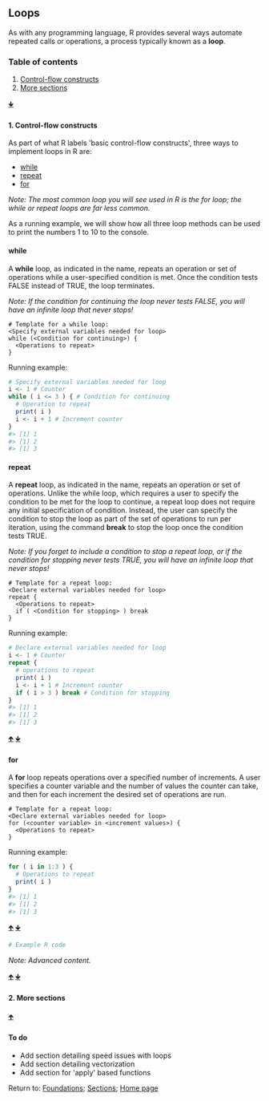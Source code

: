 ## Loops

As with any programming language, R provides several ways automate repeated calls or operations, a process typically known as a **loop**.

<a name="TOC"></a>
### Table of contents
1. <a href="#S01">Control-flow constructs</a>
2. <a href="#S02">More sections</a>

<a href="#END">&#129147;</a>

<a name="S01"></a>
#### 1. Control-flow constructs

As part of what R labels 'basic control-flow constructs', three ways to implement loops in R are:

* <a href="#S011">while</a>
* <a href="#S012">repeat</a>
* <a href="#S013">for</a>

*Note: The most common loop you will see used in R is the for loop; the while or repeat loops are far less common.*

As a running example, we will show how all three loop methods can be used to print the numbers 1 to 10 to the console.

<a name="S011"></a>
#### while

A **while** loop, as indicated in the name, repeats an operation or set of operations while a user-specified condition is met. Once the condition tests FALSE instead of TRUE, the loop terminates.

*Note: If the condition for continuing the loop never tests FALSE, you will have an infinite loop that never stops!*

```
# Template for a while loop:
<Specify external variables needed for loop>
while (<Condition for continuing>) {
  <Operations to repeat>
}
```

Running example:
```R
# Specify external variables needed for loop
i <- 1 # Counter
while ( i <= 3 ) { # Condition for continuing
  # Operation to repeat
  print( i )
  i <- i + 1 # Increment counter
}
#> [1] 1
#> [1] 2
#> [1] 3
```

<a name="S012"></a>
#### repeat

A **repeat** loop, as indicated in the name, repeats an operation or set of operations. Unlike the while loop, which requires a user to specify the condition to be met for the loop to continue, a repeat loop does not require any initial specification of condition. Instead, the user can specify the condition to stop the loop as part of the set of operations to run per iteration, using the command **break** to stop the loop once the condition tests TRUE.

*Note: If you forget to include a condition to stop a repeat loop, or if the condition for stopping never tests TRUE, you will have an infinite loop that never stops!*

```
# Template for a repeat loop:
<Declare external variables needed for loop>
repeat {
  <Operations to repeat>
  if ( <Condition for stopping> ) break
}
```

Running example:
```R
# Declare external variables needed for loop
i <- 1 # Counter
repeat {
  # operations to repeat
  print( i )
  i <- i + 1 # Increment counter
  if ( i > 3 ) break # Condition for stopping
}
#> [1] 1
#> [1] 2
#> [1] 3
```

<a href="#TOC">&#129145;</a> <a href="#END">&#129147;</a>

<a name="S012"></a>
#### for

A **for** loop repeats operations over a specified number of increments. A user specifies a counter variable and the number of values the counter can take, and then for each increment the desired set of operations are run.

```
# Template for a repeat loop:
<Declare external variables needed for loop>
for (<counter variable> in <increment values>) {
  <Operations to repeat>
}
```

Running example:
```R
for ( i in 1:3 ) {
  # Operations to repeat
  print( i )
}
#> [1] 1
#> [1] 2
#> [1] 3
```

<a href="#TOC">&#129145;</a> <a href="#END">&#129147;</a>

```R
# Example R code
```

*Note: Advanced content.*

<a href="#TOC">&#129145;</a> <a href="#END">&#129147;</a>

<a name="S02"></a>
#### 2. More sections

<a href="#TOC">&#129145;</a>

#### To do

* Add section detailing speed issues with loops
* Add section detailing vectorization
* Add section for 'apply' based functions

<a name="END"></a>
Return to:
[Foundations](C03_P000_Foundations.md);
[Sections](C00_P002_Chapters.md);
[Home page](https://rettopnivek.github.io/R_training/)


